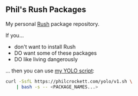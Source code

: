 ## Phil's Rush Packages

My personal [Rush](https://github.com/DannyBen/rush-cli) package repository.

If you...

* don't want to install Rush
* DO want some of these packages
* DO like living dangerously

... then you can use [my YOLO script](https://philcrockett.com/yolo/v1.sh):

```bash
curl -SsfL https://philcrockett.com/yolo/v1.sh \
    | bash -s -- <PACKAGE_NAMES...>
```
